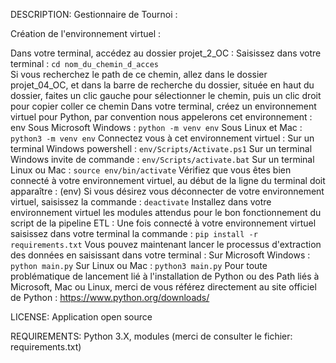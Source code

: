 DESCRIPTION: Gestionnaire de Tournoi :

Création de l'environnement virtuel :

Dans votre terminal, accédez au dossier projet_2_OC : Saisissez dans votre terminal : ``cd nom_du_chemin_d_acces``\
Si vous recherchez le path de ce chemin, allez dans le dossier projet_04_OC, et dans la barre de recherche du dossier, 
située en haut du dossier, faites un clic gauche pour sélectionner le chemin, puis un clic droit pour copier coller ce chemin
Dans votre terminal, créez un environnement virtuel pour Python, par convention nous appelerons cet environnement : env
Sous Microsoft Windows : ``python -m venv env``
Sous Linux et Mac : ``python3 -m venv env``
Connectez vous à cet environnement virtuel :
Sur un terminal Windows powershell : ``env/Scripts/Activate.ps1``
Sur un terminal Windows invite de commande : ``env/Scripts/activate.bat``
Sur un terminal Linux ou Mac : ``source env/bin/activate``
Vérifiez que vous êtes bien connecté à votre environnement virtuel, au début de la ligne du terminal doit apparaître : (env) 
Si vous désirez vous déconnecter de votre environnement virtuel, saisissez la commande : ``deactivate``
Installez dans votre environnement virtuel les modules attendus pour le bon fonctionnement du script de la pipeline ETL : 
Une fois connecté à votre environnement virtuel saisissez dans votre terminal la commande : ``pip install -r requirements.txt``
Vous pouvez maintenant lancer le processus d'extraction des données en saisissant dans votre terminal :
Sur Microsoft Windows : ``python main.py``
Sur Linux ou Mac : ``python3 main.py``
Pour toute problématique de lancement lié à l'installation de Python ou des Path liés à Microsoft, Mac ou Linux, 
merci de vous référez directement au site officiel de Python : https://www.python.org/downloads/

LICENSE: Application open source

REQUIREMENTS: Python 3.X, modules (merci de consulter le fichier: requirements.txt)